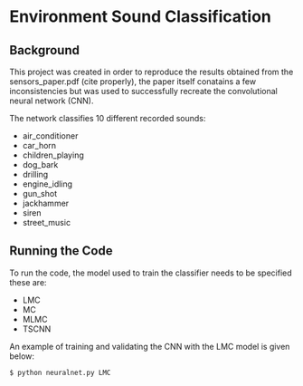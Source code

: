 # Environment Sound Classification

## Background

This project was created in order to reproduce the results obtained from the sensors_paper.pdf (cite properly), the paper itself conatains a few inconsistencies but was used to successfully recreate the convolutional neural network (CNN). 

The network classifies 10 different recorded sounds:
* air_conditioner
* car_horn
* children_playing
* dog_bark 
* drilling
* engine_idling
* gun_shot
* jackhammer 
* siren 
* street_music

## Running the Code

To run the code, the model used to train the classifier needs to be specified these are:
* LMC
* MC
* MLMC
* TSCNN

An example of training and validating the CNN with the LMC model is given below:

`$ python neuralnet.py LMC`
